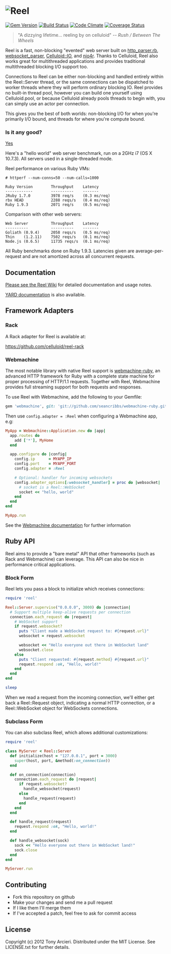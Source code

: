 ![Reel](https://github.com/celluloid/reel/raw/master/logo.png)
=======
[![Gem Version](https://badge.fury.io/rb/reel.png)](http://rubygems.org/gems/reel)
[![Build Status](https://secure.travis-ci.org/celluloid/reel.png?branch=master)](http://travis-ci.org/celluloid/reel)
[![Code Climate](https://codeclimate.com/github/celluloid/reel.png)](https://codeclimate.com/github/celluloid/reel)
[![Coverage Status](https://coveralls.io/repos/celluloid/reel/badge.png?branch=master)](https://coveralls.io/r/celluloid/reel)

> "A dizzying lifetime... reeling by on celluloid" _-- Rush / Between The Wheels_

Reel is a fast, non-blocking "evented" web server built on [http_parser.rb][parser],
[websocket_parser][websockets], [Celluloid::IO][celluloidio], and [nio4r][nio4r]. Thanks
to Celluloid, Reel also works great for multithreaded applications and provides
traditional multithreaded blocking I/O support too.

[parser]: https://github.com/tmm1/http_parser.rb
[websockets]: https://github.com/afcapel/websocket_parser
[celluloidio]: https://github.com/celluloid/celluloid-io
[nio4r]: https://github.com/celluloid/nio4r

Connections to Reel can be either non-blocking and handled entirely within
the Reel::Server thread, or the same connections can be dispatched to worker
threads where they will perform ordinary blocking IO. Reel provides no
built-in thread pool, however you can build one yourself using Celluloid.pool,
or because Celluloid already pools threads to begin with, you can simply use
an actor per connection.

This gives you the best of both worlds: non-blocking I/O for when you're
primarily I/O bound, and threads for where you're compute bound.

### Is it any good?

[Yes](http://news.ycombinator.com/item?id=3067434)

Here's a "hello world" web server benchmark, run on a 2GHz i7 (OS X 10.7.3).
All servers used in a single-threaded mode.

Reel performance on various Ruby VMs:

```
# httperf --num-conns=50 --num-calls=1000

Ruby Version        Throughput    Latency
------------        ----------    -------
JRuby 1.7.0         3978 req/s    (0.3 ms/req)
rbx HEAD            2288 reqs/s   (0.4 ms/req)
Ruby 1.9.3          2071 req/s    (0.5 ms/req)
```

Comparison with other web servers:

```
Web Server          Throughput    Latency
----------          ----------    -------
Goliath (0.9.4)     2058 reqs/s   (0.5 ms/req)
Thin    (1.2.11)    7502 reqs/s   (0.1 ms/req)
Node.js (0.6.5)     11735 reqs/s  (0.1 ms/req)
```

All Ruby benchmarks done on Ruby 1.9.3. Latencies given are average-per-request
and are not amortized across all concurrent requests.

Documentation
-------------

[Please see the Reel Wiki](https://github.com/celluloid/reel/wiki)
for detailed documentation and usage notes.

[YARD documentation](http://rubydoc.info/github/celluloid/reel/master/frames) is
also available.

Framework Adapters
------------------

### Rack

A Rack adapter for Reel is available at:

https://github.com/celluloid/reel-rack

### Webmachine

The most notable library with native Reel support is
[webmachine-ruby](https://github.com/seancribbs/webmachine-ruby),
an advanced HTTP framework for Ruby with a complete state machine for proper
processing of HTTP/1.1 requests. Together with Reel, Webmachine provides
full streaming support for both requests and responses.

To use Reel with Webmachine, add the following to your Gemfile:

```ruby
gem 'webmachine', git: 'git://github.com/seancribbs/webmachine-ruby.git'
```

Then use `config.adapter = :Reel` when configuring a Webmachine app, e.g:

```ruby
MyApp = Webmachine::Application.new do |app|
  app.routes do
    add ['*'], MyHome
  end

  app.configure do |config|
    config.ip      = MYAPP_IP
    config.port    = MYAPP_PORT
    config.adapter = :Reel

    # Optional: handler for incoming websockets
    config.adapter_options[:websocket_handler] = proc do |websocket|
      # socket is a Reel::WebSocket
      socket << "hello, world"
    end
  end
end

MyApp.run
```

See the [Webmachine documentation](http://rubydoc.info/gems/webmachine/frames/file/README.md)
for further information

Ruby API
--------

Reel aims to provide a "bare metal" API that other frameworks (such as Rack
and Webmachine) can leverage. This API can also be nice in performance critical
applications.

### Block Form

Reel lets you pass a block to initialize which receives connections:

```ruby
require 'reel'

Reel::Server.supervise("0.0.0.0", 3000) do |connection|
  # Support multiple keep-alive requests per connection
  connection.each_request do |request|
    # WebSocket support
    if request.websocket?
      puts "Client made a WebSocket request to: #{request.url}"
      websocket = request.websocket

      websocket << "Hello everyone out there in WebSocket land"
      websocket.close
    else
      puts "Client requested: #{request.method} #{request.url}"
      request.respond :ok, "Hello, world!"
    end
  end
end

sleep
```

When we read a request from the incoming connection, we'll either get back
a Reel::Request object, indicating a normal HTTP connection, or a
Reel::WebSocket object for WebSockets connections.

### Subclass Form

You can also subclass Reel, which allows additional customizations:

```ruby
require 'reel'

class MyServer < Reel::Server
  def initialize(host = "127.0.0.1", port = 3000)
    super(host, port, &method(:on_connection))
  end

  def on_connection(connection)
    connection.each_request do |request|
      if request.websocket?
        handle_websocket(request)
      else
        handle_request(request)
      end
    end
  end

  def handle_request(request)
    request.respond :ok, "Hello, world!"
  end

  def handle_websocket(sock)
    sock << "Hello everyone out there in WebSocket land!"
    sock.close
  end
end

MyServer.run
```

Contributing
------------

* Fork this repository on github
* Make your changes and send me a pull request
* If I like them I'll merge them
* If I've accepted a patch, feel free to ask for commit access

License
-------

Copyright (c) 2012 Tony Arcieri. Distributed under the MIT License. See
LICENSE.txt for further details.
